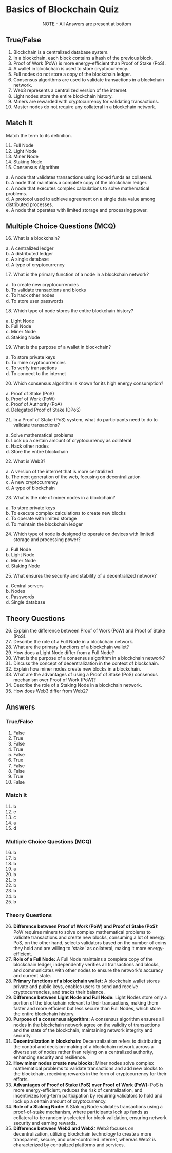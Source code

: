 # Basics of Blockchain Quiz
<p align="center">
NOTE - All Answers are present at bottom
</p>

## True/False

1. Blockchain is a centralized database system. 
2. In a blockchain, each block contains a hash of the previous block. 
3. Proof of Work (PoW) is more energy-efficient than Proof of Stake (PoS). 
4. A wallet in blockchain is used to store cryptocurrency. 
5. Full nodes do not store a copy of the blockchain ledger. 
6. Consensus algorithms are used to validate transactions in a blockchain network. 
7. Web3 represents a centralized version of the internet. 
8. Light nodes store the entire blockchain history. 
9. Miners are rewarded with cryptocurrency for validating transactions. 
10. Master nodes do not require any collateral in a blockchain network. 

## Match It

Match the term to its definition.

11. Full Node
12. Light Node
13. Miner Node
14. Staking Node
15. Consensus Algorithm

a. A node that validates transactions using locked funds as collateral.  
b. A node that maintains a complete copy of the blockchain ledger.  
c. A node that executes complex calculations to solve mathematical problems.  
d. A protocol used to achieve agreement on a single data value among distributed processes.  
e. A node that operates with limited storage and processing power.

## Multiple Choice Questions (MCQ)

16. What is a blockchain?

a. A centralized ledger  
b. A distributed ledger  
c. A single database  
d. A type of cryptocurrency

17. What is the primary function of a node in a blockchain network?

a. To create new cryptocurrencies  
b. To validate transactions and blocks  
c. To hack other nodes  
d. To store user passwords

18. Which type of node stores the entire blockchain history?

a. Light Node  
b. Full Node  
c. Miner Node  
d. Staking Node

19. What is the purpose of a wallet in blockchain?

a. To store private keys  
b. To mine cryptocurrencies  
c. To verify transactions  
d. To connect to the internet

20. Which consensus algorithm is known for its high energy consumption?

a. Proof of Stake (PoS)  
b. Proof of Work (PoW)  
c. Proof of Authority (PoA)  
d. Delegated Proof of Stake (DPoS)

21. In a Proof of Stake (PoS) system, what do participants need to do to validate transactions?

a. Solve mathematical problems  
b. Lock up a certain amount of cryptocurrency as collateral  
c. Hack other nodes  
d. Store the entire blockchain

22. What is Web3?

a. A version of the internet that is more centralized  
b. The next generation of the web, focusing on decentralization  
c. A new cryptocurrency  
d. A type of blockchain

23. What is the role of miner nodes in a blockchain?

a. To store private keys  
b. To execute complex calculations to create new blocks  
c. To operate with limited storage  
d. To maintain the blockchain ledger

24. Which type of node is designed to operate on devices with limited storage and processing power?

a. Full Node  
b. Light Node  
c. Miner Node  
d. Staking Node

25. What ensures the security and stability of a decentralized network?

a. Central servers  
b. Nodes  
c. Passwords  
d. Single database

## Theory Questions

26. Explain the difference between Proof of Work (PoW) and Proof of Stake (PoS).
27. Describe the role of a Full Node in a blockchain network.
28. What are the primary functions of a blockchain wallet?
29. How does a Light Node differ from a Full Node?
30. What is the purpose of a consensus algorithm in a blockchain network?
31. Discuss the concept of decentralization in the context of blockchain.
32. Explain how miner nodes create new blocks in a blockchain.
33. What are the advantages of using a Proof of Stake (PoS) consensus mechanism over Proof of Work (PoW)?
34. Describe the role of a Staking Node in a blockchain network.
35. How does Web3 differ from Web2?

## Answers

### True/False

1. False
2. True
3. False
4. True
5. False
6. True
7. False
8. False
9. True
10. False

### Match It

11. b  
12. e  
13. c  
14. a  
15. d  

### Multiple Choice Questions (MCQ)

16. b  
17. b  
18. b  
19. a  
20. b  
21. b  
22. b  
23. b  
24. b  
25. b  

### Theory Questions

26. **Difference between Proof of Work (PoW) and Proof of Stake (PoS):** PoW requires miners to solve complex mathematical problems to validate transactions and create new blocks, consuming a lot of energy. PoS, on the other hand, selects validators based on the number of coins they hold and are willing to 'stake' as collateral, making it more energy-efficient.
27. **Role of a Full Node:** A Full Node maintains a complete copy of the blockchain ledger, independently verifies all transactions and blocks, and communicates with other nodes to ensure the network's accuracy and current state.
28. **Primary functions of a blockchain wallet:** A blockchain wallet stores private and public keys, enables users to send and receive cryptocurrencies, and tracks their balance.
29. **Difference between Light Node and Full Node:** Light Nodes store only a portion of the blockchain relevant to their transactions, making them faster and more efficient but less secure than Full Nodes, which store the entire blockchain history.
30. **Purpose of a consensus algorithm:** A consensus algorithm ensures all nodes in the blockchain network agree on the validity of transactions and the state of the blockchain, maintaining network integrity and security.
31. **Decentralization in blockchain:** Decentralization refers to distributing the control and decision-making of a blockchain network across a diverse set of nodes rather than relying on a centralized authority, enhancing security and resilience.
32. **How miner nodes create new blocks:** Miner nodes solve complex mathematical problems to validate transactions and add new blocks to the blockchain, receiving rewards in the form of cryptocurrency for their efforts.
33. **Advantages of Proof of Stake (PoS) over Proof of Work (PoW):** PoS is more energy-efficient, reduces the risk of centralization, and incentivizes long-term participation by requiring validators to hold and lock up a certain amount of cryptocurrency.
34. **Role of a Staking Node:** A Staking Node validates transactions using a proof-of-stake mechanism, where participants lock up funds as collateral to be randomly selected for block validation, ensuring network security and earning rewards.
35. **Difference between Web3 and Web2:** Web3 focuses on decentralization, utilizing blockchain technology to create a more transparent, secure, and user-controlled internet, whereas Web2 is characterized by centralized platforms and services.

